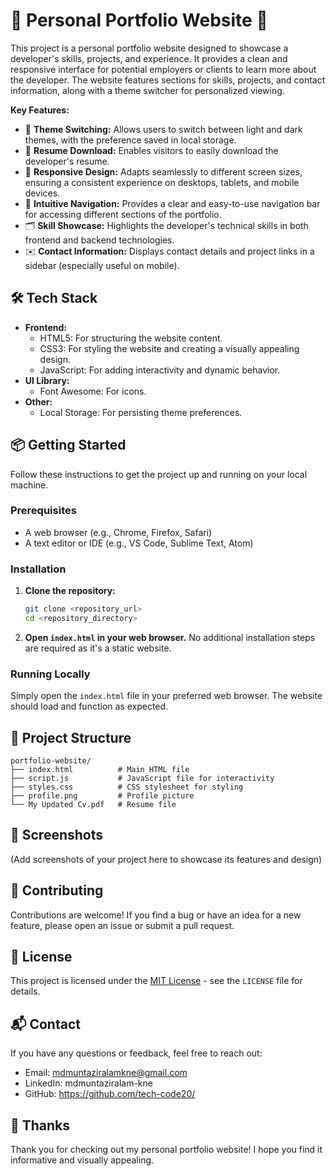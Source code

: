 # 💼 Personal Portfolio Website 🚀

This project is a personal portfolio website designed to showcase a developer's skills, projects, and experience. It provides a clean and responsive interface for potential employers or clients to learn more about the developer. The website features sections for skills, projects, and contact information, along with a theme switcher for personalized viewing.

**Key Features:**

*   🎨 **Theme Switching:** Allows users to switch between light and dark themes, with the preference saved in local storage.
*   💾 **Resume Download:** Enables visitors to easily download the developer's resume.
*   📱 **Responsive Design:** Adapts seamlessly to different screen sizes, ensuring a consistent experience on desktops, tablets, and mobile devices.
*   🧭 **Intuitive Navigation:** Provides a clear and easy-to-use navigation bar for accessing different sections of the portfolio.
*   🗂️ **Skill Showcase:** Highlights the developer's technical skills in both frontend and backend technologies.
*   ✉️ **Contact Information:** Displays contact details and project links in a sidebar (especially useful on mobile).

## 🛠️ Tech Stack

*   **Frontend:**
    *   HTML5: For structuring the website content.
    *   CSS3: For styling the website and creating a visually appealing design.
    *   JavaScript: For adding interactivity and dynamic behavior.
*   **UI Library:**
    *   Font Awesome: For icons.
*   **Other:**
    *   Local Storage: For persisting theme preferences.

## 📦 Getting Started

Follow these instructions to get the project up and running on your local machine.

### Prerequisites

*   A web browser (e.g., Chrome, Firefox, Safari)
*   A text editor or IDE (e.g., VS Code, Sublime Text, Atom)

### Installation

1.  **Clone the repository:**

    ```bash
    git clone <repository_url>
    cd <repository_directory>
    ```

2.  **Open `index.html` in your web browser.** No additional installation steps are required as it's a static website.

### Running Locally

Simply open the `index.html` file in your preferred web browser. The website should load and function as expected.

## 📂 Project Structure

```
portfolio-website/
├── index.html          # Main HTML file
├── script.js           # JavaScript file for interactivity
├── styles.css          # CSS stylesheet for styling
├── profile.png         # Profile picture
└── My Updated Cv.pdf   # Resume file
```

## 📸 Screenshots

(Add screenshots of your project here to showcase its features and design)

## 🤝 Contributing

Contributions are welcome! If you find a bug or have an idea for a new feature, please open an issue or submit a pull request.

## 📝 License

This project is licensed under the [MIT License](LICENSE) - see the `LICENSE` file for details.

## 📬 Contact

If you have any questions or feedback, feel free to reach out:

*   Email: mdmuntaziralamkne@gmail.com 
*   LinkedIn: mdmuntaziralam-kne
*   GitHub: https://github.com/tech-code20/

## 💖 Thanks

Thank you for checking out my personal portfolio website! I hope you find it informative and visually appealing.

